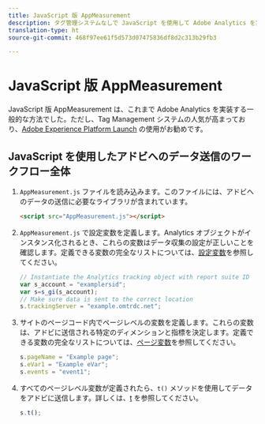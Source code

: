 ```yaml
---
title: JavaScript 版 AppMeasurement
description: タグ管理システムなしで JavaScript を使用して Adobe Analytics を実装する方法を説明します。
translation-type: ht
source-git-commit: 468f97ee61f5d573d07475836df8d2c313b29fb3

---
```



# JavaScript 版 AppMeasurement

JavaScript 版 AppMeasurement は、これまで Adobe Analytics を実装する一般的な方法でした。ただし、Tag Management システムの人気が高まっており、[Adobe Experience Platform Launch](../launch/overview.md) の使用がお勧めです。

## JavaScript を使用したアドビへのデータ送信のワークフロー全体

1. `AppMeasurement.js` ファイルを読み込みます。このファイルには、アドビへのデータの送信に必要なライブラリが含まれています。

   ```html
   <script src="AppMeasurement.js"></script>
   ```

2. `AppMeasurement.js` で設定変数を定義します。Analytics オブジェクトがインスタンス化されるとき、これらの変数はデータ収集の設定が正しいことを確認します。定義できる変数の完全なリストについては、[設定変数](../vars/config-vars/configuration-variables.md)を参照してください。

   ```js
   // Instantiate the Analytics tracking object with report suite ID
   var s_account = "examplersid";
   var s=s_gi(s_account);
   // Make sure data is sent to the correct location
   s.trackingServer = "example.omtrdc.net";
   ```

3. サイトのページコード内でページレベルの変数を定義します。これらの変数は、アドビに送信される特定のディメンションと指標を決定します。定義できる変数の完全なリストについては、[ページ変数](../vars/page-vars/page-variables.md)を参照してください。

   ```js
   s.pageName = "Example page";
   s.eVar1 = "Example eVar";
   s.events = "event1";
   ```

4. すべてのページレベル変数が定義されたら、`t()` メソッドを使用してデータをアドビに送信します。詳しくは、[t](../vars/functions/t-method.md) を参照してください。

   ```js
   s.t();
   ```
